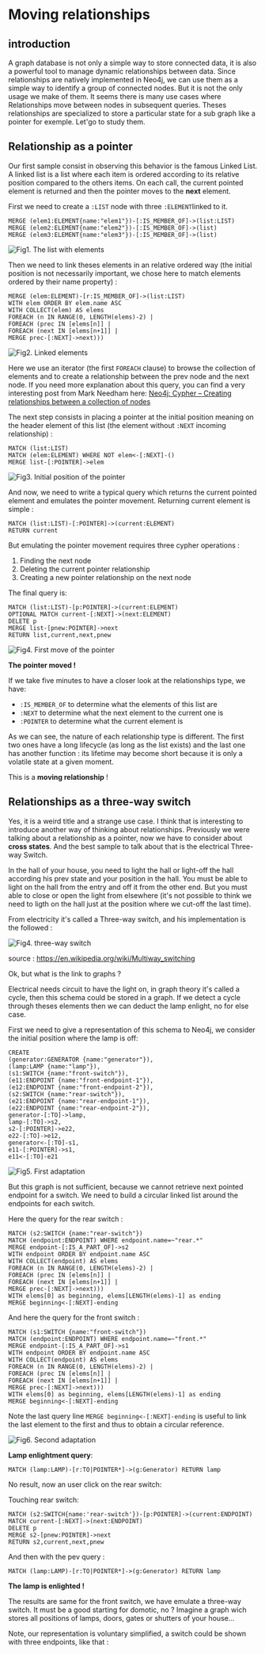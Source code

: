 # Moving relationships

## introduction

A graph database is not only a simple way to store connected data, it is also a powerful tool to manage dynamic relationships between data. 
Since relationships are natively implemented in Neo4j, we can use them as a simple way to identify a group of connected nodes. But it is not the only usage we make of them.
It seems there is many use cases where Relationships move between nodes in subsequent queries. Theses relationships are specialized to store a particular state for a sub graph like a pointer for exemple. Let'go to study them.  

## Relationship as a pointer

Our first sample consist in observing this behavior is the famous Linked List. A linked list is a list where each item is ordered according to its relative position compared to the others items. On each call, the current pointed element is returned and then the pointer moves to the **next** element.

First we need to create a `:LIST` node with three `:ELEMENT`linked to it.

    MERGE (elem1:ELEMENT{name:"elem1"})-[:IS_MEMBER_OF]->(list:LIST)
    MERGE (elem2:ELEMENT{name:"elem2"})-[:IS_MEMBER_OF]->(list)
    MERGE (elem3:ELEMENT{name:"elem3"})-[:IS_MEMBER_OF]->(list)
    
![Fig1. The list with elements](./blog1.png "Fig1. The list with elements")

Then we need to link theses elements in an relative ordered way (the initial position is not necessarily important, we chose here to match elements ordered by their name property) :

    MERGE (elem:ELEMENT)-[r:IS_MEMBER_OF]->(list:LIST)
    WITH elem ORDER BY elem.name ASC
    WITH COLLECT(elem) AS elems
    FOREACH (n IN RANGE(0, LENGTH(elems)-2) |
    FOREACH (prec IN [elems[n]] |
    FOREACH (next IN [elems[n+1]] |
    MERGE prec-[:NEXT]->next)))

![Fig2. Linked elements](./blog2.png "Fig2. Linked elements")

Here we use an iterator (the first `FOREACH` clause) to browse the collection of elements and to create a relationship between the prev node and the next node. If you need more explanation about this query, you can find a very interesting post from Mark Needham here: [Neo4j: Cypher – Creating relationships between a collection of nodes](http://www.markhneedham.com/blog/2014/04/19/neo4j-cypher-creating-relationships-between-a-collection-of-nodes-invalid-input/ "Neo4j: Cypher – Creating relationships between a collection of nodes")

The next step consists in placing a pointer at the initial position meaning on the header element of this list (the element without `:NEXT` incoming relationship) :

    MATCH (list:LIST)
    MATCH (elem:ELEMENT) WHERE NOT elem<-[:NEXT]-()
    MERGE list-[:POINTER]->elem 

![Fig3. Initial position of the pointer](./blog3.png "Fig3. Initial position of the pointer")

And now, we need to write a typical query which returns the current pointed element and emulates the pointer movement.
Returning current element is simple :

    MATCH (list:LIST)-[:POINTER]->(current:ELEMENT) 
    RETURN current
    
But emulating the pointer movement requires three cypher operations :

1. Finding the next node
2. Deleting the current pointer relationship
3. Creating a new pointer relationship on the next node

The final query is:

    MATCH (list:LIST)-[p:POINTER]->(current:ELEMENT) 
    OPTIONAL MATCH current-[:NEXT]->(next:ELEMENT) 
    DELETE p 
    MERGE list-[pnew:POINTER]->next
    RETURN list,current,next,pnew
    
![Fig4. First move of the pointer](./blog4.png "Fig4. First move of the pointer")

__The pointer moved !__

If we take five minutes to have a closer look at the relationships type, we have:

* `:IS_MEMBER_OF` to determine what the elements of this list are
* `:NEXT` to determine what the next element to the current one is
* `:POINTER` to determine what the current element is

As we can see, the nature of each relationship type is different. The first two ones have a long lifecycle (as long as the list exists) and the last one has another function : its lifetime may become short because it is only  a volatile state at a given  moment.

This is a __moving relationship__ !

## Relationships as a three-way switch

Yes, it is a weird title and a strange use case. I think that is interesting to introduce another way of thinking about relationships. Previously we were talking about a relationship as a pointer, now we have  to consider about __cross states__. And the best sample to talk about that is the electrical Three-way Switch.

In the hall of your house, you need to light the hall or light-off the hall according his prev state and your position in the hall. You must be able to light on the hall from the entry and off it from the other end. But you must able to close or open the light from elsewhere (it's not possible to think we need to ligth on the hall just at the position where we cut-off the last time).

From electricity it's called a Three-way switch, and his implementation is the followed :

![Fig4. three-way switch](./blog-threeway.png "Fig4. Three-way switch")

source : https://en.wikipedia.org/wiki/Multiway_switching

Ok, but what is the link to graphs ?

Electrical needs circuit to have the light on, in graph theory it's called a cycle, then this schema could be stored in a graph. If we detect a cycle through theses elements then we can deduct the lamp enlight, no for else case.

First we need to give a representation of this schema to Neo4j, we consider the initial position where the lamp is off:

    CREATE 
    (generator:GENERATOR {name:"generator"}),
    (lamp:LAMP {name:"lamp"}),
    (s1:SWITCH {name:"front-switch"}),
    (e11:ENDPOINT {name:"front-endpoint-1"}),
    (e12:ENDPOINT {name:"front-endpoint-2"}),
    (s2:SWITCH {name:"rear-switch"}),
    (e21:ENDPOINT {name:"rear-endpoint-1"}),
    (e22:ENDPOINT {name:"rear-endpoint-2"}),
    generator-[:TO]->lamp,
    lamp-[:TO]->s2,
    s2-[:POINTER]->e22,
    e22-[:TO]->e12,
    generator<-[:TO]-s1,
    e11-[:POINTER]->s1,
    e11<-[:TO]-e21

![Fig5. First adaptation](./blog-threeway2.png "Fig5. First adaptation")

But this graph is not sufficient, because we cannot retrieve next pointed endpoint for a switch. We need to build a circular linked list around the endpoints for each switch.

Here the query for the rear switch :

    MATCH (s2:SWITCH {name:"rear-switch"})
    MATCH (endpoint:ENDPOINT) WHERE endpoint.name=~"rear.*"
    MERGE endpoint-[:IS_A_PART_OF]->s2
    WITH endpoint ORDER BY endpoint.name ASC
    WITH COLLECT(endpoint) AS elems
    FOREACH (n IN RANGE(0, LENGTH(elems)-2) |
    FOREACH (prec IN [elems[n]] |
    FOREACH (next IN [elems[n+1]] |
    MERGE prec-[:NEXT]->next)))
    WITH elems[0] as beginning, elems[LENGTH(elems)-1] as ending
    MERGE beginning<-[:NEXT]-ending

And here the query for the front switch :

    MATCH (s1:SWITCH {name:"front-switch"})
    MATCH (endpoint:ENDPOINT) WHERE endpoint.name=~"front.*"
    MERGE endpoint-[:IS_A_PART_OF]->s1
    WITH endpoint ORDER BY endpoint.name ASC
    WITH COLLECT(endpoint) AS elems
    FOREACH (n IN RANGE(0, LENGTH(elems)-2) |
    FOREACH (prec IN [elems[n]] |
    FOREACH (next IN [elems[n+1]] |
    MERGE prec-[:NEXT]->next)))
    WITH elems[0] as beginning, elems[LENGTH(elems)-1] as ending
    MERGE beginning<-[:NEXT]-ending

Note the last query line `MERGE beginning<-[:NEXT]-ending` is useful to link the last element to the first and thus to obtain a circular reference.

![Fig6. Second adaptation](./blog-threeway3.png "Fig6. Second adaptation")

__Lamp enlightment query__:

    MATCH (lamp:LAMP)-[r:TO|POINTER*]->(g:Generator) RETURN lamp
    
No result, now an user click on the rear switch: 

Touching rear switch: 

    MATCH (s2:SWITCH{name:'rear-switch'})-[p:POINTER]->(current:ENDPOINT) 
    MATCH current-[:NEXT]->(next:ENDPOINT) 
    DELETE p 
    MERGE s2-[pnew:POINTER]->next
    RETURN s2,current,next,pnew

And then with the pev query :

    MATCH (lamp:LAMP)-[r:TO|POINTER*]->(g:Generator) RETURN lamp
    
__The lamp is enlighted !__

The results are same for the front switch, we have emulate a three-way switch.
It must be a good starting for domotic, no ? Imagine a graph wich stores all positions of lamps, doors, gates or shutters of your house...

Note, our representation is voluntary simplified, a switch could be shown with three endpoints, like that :

    
